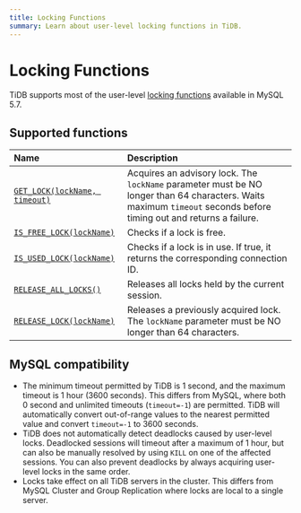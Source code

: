 ```yaml
---
title: Locking Functions
summary: Learn about user-level locking functions in TiDB.
---
```


# Locking Functions

TiDB supports most of the user-level [locking functions](https://dev.mysql.com/doc/refman/5.7/en/locking-functions.html) available in MySQL 5.7.

## Supported functions

| Name                                                                                                                 | Description                                                           |
|:---------------------------------------------------------------------------------------------------------------------|:----------------------------------------------------------------------|
| [`GET_LOCK(lockName, timeout)`](https://dev.mysql.com/doc/refman/5.7/en/locking-functions.html#function_get-lock)    | Acquires an advisory lock. The `lockName` parameter must be NO longer than 64 characters. Waits maximum `timeout` seconds before timing out and returns a failure.         |
| [`IS_FREE_LOCK(lockName)`](https://dev.mysql.com/doc/refman/5.7/en/locking-functions.html#function_is-free-lock) | Checks if a lock is free. |
| [`IS_USED_LOCK(lockName)`](https://dev.mysql.com/doc/refman/5.7/en/locking-functions.html#function_is-used-lock) | Checks if a lock is in use. If true, it returns the corresponding connection ID. |
| [`RELEASE_ALL_LOCKS()`](https://dev.mysql.com/doc/refman/5.7/en/locking-functions.html#function_release-all-locks)   | Releases all locks held by the current session.                        |
| [`RELEASE_LOCK(lockName)`](https://dev.mysql.com/doc/refman/5.7/en/locking-functions.html#function_release-lock)     | Releases a previously acquired lock. The `lockName` parameter must be NO longer than 64 characters. |

## MySQL compatibility

* The minimum timeout permitted by TiDB is 1 second, and the maximum timeout is 1 hour (3600 seconds). This differs from MySQL, where both 0 second and unlimited timeouts (`timeout=-1`) are permitted. TiDB will automatically convert out-of-range values to the nearest permitted value and convert `timeout=-1` to 3600 seconds.
* TiDB does not automatically detect deadlocks caused by user-level locks. Deadlocked sessions will timeout after a maximum of 1 hour, but can also be manually resolved by using `KILL` on one of the affected sessions. You can also prevent deadlocks by always acquiring user-level locks in the same order.
* Locks take effect on all TiDB servers in the cluster. This differs from MySQL Cluster and Group Replication where locks are local to a single server.
